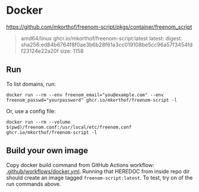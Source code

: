 # Docker

<https://github.com/mkorthof/freenom-script/pkgs/container/freenom_script>

> amd64/linux 
> ghcr.io/mkorthof/freenom-script:latest
> latest: digest: sha256:ed84b6764f8f0ae3b6b28f61a3cc019108be5cc96a57f3454fdf23124e22a20f   size: 1158

## Run

To list domains, run:

`docker run --rm --env freenom_email="you@example.com" --env freenom_passwd="yourpassword" ghcr.io/mkorthof/freenom-script -l`

Or, use a config file:

`docker run --rm --volume $(pwd)/freenom.conf:/usr/local/etc/freenom.conf ghcr.io/mkorthof/freenom-script -l`

## Build your own image

Copy docker build command from GitHub Actions workflow: [.github/workflows/docker.yml](https://github.com/mkorthof/freenom-script/blob/a4957766242a701971e7c4d43908a7687479de72/.github/workflows/docker.yml#L19). Running that HEREDOC from inside repo dir should create an image tagged `freenom-script:latest`. To test, try on of the run commands above.
